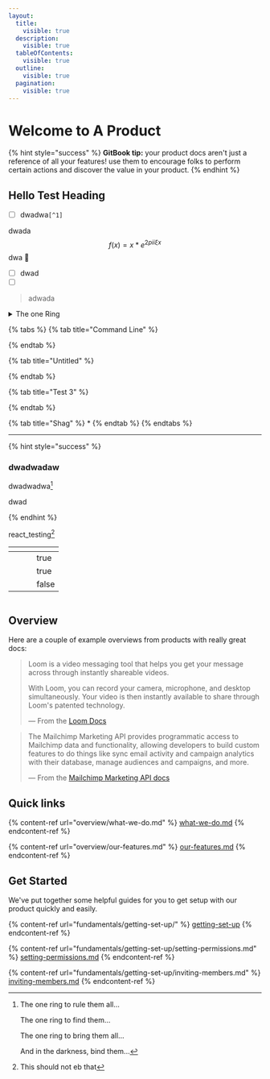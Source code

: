 ```yaml
---
layout:
  title:
    visible: true
  description:
    visible: true
  tableOfContents:
    visible: true
  outline:
    visible: true
  pagination:
    visible: true
---
```


# Welcome to A Product

{% hint style="success" %}
**GitBook tip:** your product docs aren't just a reference of all your features! use them to encourage folks to perform certain actions and discover the value in your product.
{% endhint %}

## Hello Test Heading

* [ ] dwadwa`[^1]`

dwada $$f(x) = x * e^{2 pi i \xi x}$$dwa :clap:

* [ ] dwad
* [ ] &#x20;

> adwada



<details>

<summary>The one Ring</summary>



</details>

{% tabs %}
{% tab title="Command Line" %}

{% endtab %}

{% tab title="Untitled" %}

{% endtab %}

{% tab title="Test 3" %}

{% endtab %}

{% tab title="Shag" %}
*
{% endtab %}
{% endtabs %}

***





{% hint style="success" %}
### dwadwadaw

dwadwadwa[^1]

dwad


{% endhint %}

react\_testing[^2]

<table data-full-width="true"><thead><tr><th></th><th></th><th></th><th data-type="checkbox"></th></tr></thead><tbody><tr><td></td><td></td><td></td><td>true</td></tr><tr><td></td><td></td><td></td><td>true</td></tr><tr><td></td><td></td><td></td><td>false</td></tr></tbody></table>

<img alt="" class="gitbook-drawing">

## Overview

Here are a couple of example overviews from products with really great docs:

> Loom is a video messaging tool that helps you get your message across through instantly shareable videos.
>
> With Loom, you can record your camera, microphone, and desktop simultaneously. Your video is then instantly available to share through Loom's patented technology.
>
> — From the [Loom Docs](https://support.loom.com/hc/en-us/articles/360002158057-What-is-Loom-)

> The Mailchimp Marketing API provides programmatic access to Mailchimp data and functionality, allowing developers to build custom features to do things like sync email activity and campaign analytics with their database, manage audiences and campaigns, and more.
>
> — From the [Mailchimp Marketing API docs](https://mailchimp.com/developer/marketing/docs/fundamentals/)

## Quick links

{% content-ref url="overview/what-we-do.md" %}
[what-we-do.md](overview/what-we-do.md)
{% endcontent-ref %}

{% content-ref url="overview/our-features.md" %}
[our-features.md](overview/our-features.md)
{% endcontent-ref %}

## Get Started

We've put together some helpful guides for you to get setup with our product quickly and easily.

{% content-ref url="fundamentals/getting-set-up/" %}
[getting-set-up](fundamentals/getting-set-up/)
{% endcontent-ref %}

{% content-ref url="fundamentals/getting-set-up/setting-permissions.md" %}
[setting-permissions.md](fundamentals/getting-set-up/setting-permissions.md)
{% endcontent-ref %}

{% content-ref url="fundamentals/getting-set-up/inviting-members.md" %}
[inviting-members.md](fundamentals/getting-set-up/inviting-members.md)
{% endcontent-ref %}

[^1]: The one ring to rule them all...

    The one ring to find them...

    The one ring to bring them all...

    And in the darkness, bind them...

[^2]: This should not eb that
